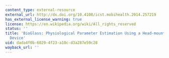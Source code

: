 ```yaml
---
content_type: external-resource
external_url: http://dx.doi.org/10.4108/icst.mobihealth.2014.257219
has_external_license_warning: true
license: https://en.wikipedia.org/wiki/All_rights_reserved
status: ''
title: 'BioGlass: Physiological Parameter Estimation Using a Head-mounted Wearable
  Device'
uid: dada4f0b-6029-4f23-a10c-d3a287e59c28
wayback_url: ''
---
```

